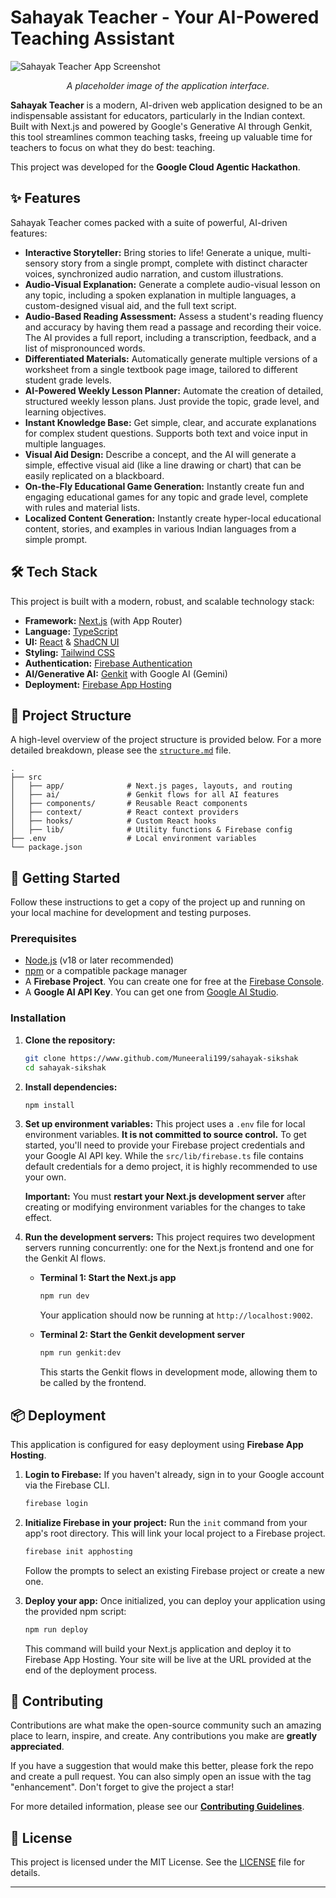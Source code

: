 # Sahayak Teacher - Your AI-Powered Teaching Assistant

![Sahayak Teacher App Screenshot](https://placehold.co/800x400.png)
*<p align="center">A placeholder image of the application interface.</p>*

**Sahayak Teacher** is a modern, AI-driven web application designed to be an indispensable assistant for educators, particularly in the Indian context. Built with Next.js and powered by Google's Generative AI through Genkit, this tool streamlines common teaching tasks, freeing up valuable time for teachers to focus on what they do best: teaching.

This project was developed for the **Google Cloud Agentic Hackathon**.

## ✨ Features

Sahayak Teacher comes packed with a suite of powerful, AI-driven features:

*   **Interactive Storyteller:** Bring stories to life! Generate a unique, multi-sensory story from a single prompt, complete with distinct character voices, synchronized audio narration, and custom illustrations.
*   **Audio-Visual Explanation:** Generate a complete audio-visual lesson on any topic, including a spoken explanation in multiple languages, a custom-designed visual aid, and the full text script.
*   **Audio-Based Reading Assessment:** Assess a student's reading fluency and accuracy by having them read a passage and recording their voice. The AI provides a full report, including a transcription, feedback, and a list of mispronounced words.
*   **Differentiated Materials:** Automatically generate multiple versions of a worksheet from a single textbook page image, tailored to different student grade levels.
*   **AI-Powered Weekly Lesson Planner:** Automate the creation of detailed, structured weekly lesson plans. Just provide the topic, grade level, and learning objectives.
*   **Instant Knowledge Base:** Get simple, clear, and accurate explanations for complex student questions. Supports both text and voice input in multiple languages.
*   **Visual Aid Design:** Describe a concept, and the AI will generate a simple, effective visual aid (like a line drawing or chart) that can be easily replicated on a blackboard.
*   **On-the-Fly Educational Game Generation:** Instantly create fun and engaging educational games for any topic and grade level, complete with rules and material lists.
*   **Localized Content Generation:** Instantly create hyper-local educational content, stories, and examples in various Indian languages from a simple prompt.

## 🛠️ Tech Stack

This project is built with a modern, robust, and scalable technology stack:

*   **Framework:** [Next.js](https://nextjs.org/) (with App Router)
*   **Language:** [TypeScript](https://www.typescriptlang.org/)
*   **UI:** [React](https://react.dev/) & [ShadCN UI](https://ui.shadcn.com/)
*   **Styling:** [Tailwind CSS](https://tailwindcss.com/)
*   **Authentication:** [Firebase Authentication](https://firebase.google.com/docs/auth)
*   **AI/Generative AI:** [Genkit](https://firebase.google.com/docs/genkit) with Google AI (Gemini)
*   **Deployment:** [Firebase App Hosting](https://firebase.google.com/docs/app-hosting)

## 📂 Project Structure

A high-level overview of the project structure is provided below. For a more detailed breakdown, please see the [`structure.md`](./structure.md) file.

```
.
├── src
│   ├── app/              # Next.js pages, layouts, and routing
│   ├── ai/               # Genkit flows for all AI features
│   ├── components/       # Reusable React components
│   ├── context/          # React context providers
│   ├── hooks/            # Custom React hooks
│   ├── lib/              # Utility functions & Firebase config
├── .env                  # Local environment variables
└── package.json
```

## 🚀 Getting Started

Follow these instructions to get a copy of the project up and running on your local machine for development and testing purposes.

### Prerequisites

*   [Node.js](https://nodejs.org/) (v18 or later recommended)
*   [npm](https://www.npmjs.com/) or a compatible package manager
*   A **Firebase Project**. You can create one for free at the [Firebase Console](https://console.firebase.google.com/).
*   A **Google AI API Key**. You can get one from [Google AI Studio](https://aistudio.google.com/app/apikey).

### Installation

1.  **Clone the repository:**
    ```bash
    git clone https://www.github.com/Muneerali199/sahayak-sikshak
    cd sahayak-sikshak
    ```

2.  **Install dependencies:**
    ```bash
    npm install
    ```

3.  **Set up environment variables:**
    This project uses a `.env` file for local environment variables. **It is not committed to source control.** To get started, you'll need to provide your Firebase project credentials and your Google AI API key. While the `src/lib/firebase.ts` file contains default credentials for a demo project, it is highly recommended to use your own.

    **Important:** You must **restart your Next.js development server** after creating or modifying environment variables for the changes to take effect.

4.  **Run the development servers:**
    This project requires two development servers running concurrently: one for the Next.js frontend and one for the Genkit AI flows.

    *   **Terminal 1: Start the Next.js app**
        ```bash
        npm run dev
        ```
        Your application should now be running at `http://localhost:9002`.

    *   **Terminal 2: Start the Genkit development server**
        ```bash
        npm run genkit:dev
        ```
        This starts the Genkit flows in development mode, allowing them to be called by the frontend.

## 📦 Deployment

This application is configured for easy deployment using **Firebase App Hosting**.

1.  **Login to Firebase:**
    If you haven't already, sign in to your Google account via the Firebase CLI.
    ```bash
    firebase login
    ```

2.  **Initialize Firebase in your project:**
    Run the `init` command from your app's root directory. This will link your local project to a Firebase project.
    ```bash
    firebase init apphosting
    ```
    Follow the prompts to select an existing Firebase project or create a new one.

3.  **Deploy your app:**
    Once initialized, you can deploy your application using the provided npm script:
    ```bash
    npm run deploy
    ```
    This command will build your Next.js application and deploy it to Firebase App Hosting. Your site will be live at the URL provided at the end of the deployment process.

## 🤝 Contributing

Contributions are what make the open-source community such an amazing place to learn, inspire, and create. Any contributions you make are **greatly appreciated**.

If you have a suggestion that would make this better, please fork the repo and create a pull request. You can also simply open an issue with the tag "enhancement". Don't forget to give the project a star!

For more detailed information, please see our [**Contributing Guidelines**](./CONTRIBUTING.md).

## 📜 License

This project is licensed under the MIT License. See the [LICENSE](./LICENSE) file for details.

---

